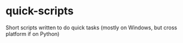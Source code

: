 # quick-scripts
Short scripts written to do quick tasks (mostly on Windows, but cross platform if on Python)
